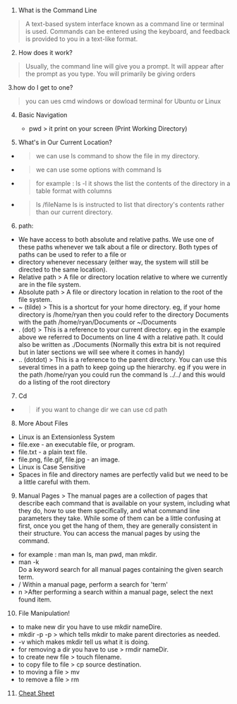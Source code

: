1. What is the Command Line 
 > A text-based system interface known as a command line or terminal is used. Commands can be entered using the keyboard, and feedback is provided to you in a 
  text-like format.
  
2. How does it work?
  > Usually, the command line will give you a prompt. It will appear after the prompt as you type. You will primarily be giving orders
  
3.how do I get to one?
  > you can ues cmd windows or dowload terminal for Ubuntu or Linux

4. Basic Navigation 
   - pwd > it print on your screen (Print Working Directory)
   
5. What's in Our Current Location?
 - > we can use ls command to show the file in my directory.
 - > we can use some options with command ls 
 - > for example : ls -l it shows the  list the contents of the directory in a table format with columns
 - > ls /fileName  ls is instructed to list that directory's contents rather than our current directory.
 
6. path:
 - We have access to both absolute and relative paths. We use one of these paths whenever we talk about a file or directory. Both types of paths can be used to refer to a file or 
 - directory whenever necessary (either way, the system will still be directed to the same location).
 - Relative path > A file or directory location relative to where we currently are in the file system.
 - Absolute path > A file or directory location in relation to the root of the file system.
 - ~ (tilde) > This is a shortcut for your home directory. eg, if your home directory is /home/ryan then you could refer to the directory Documents with the path /home/ryan/Documents or ~/Documents
 - . (dot) > This is a reference to your current directory. eg in the example above we referred to Documents on line 4 with a relative path. It could also be written as ./Documents (Normally this extra bit is not required but in later sections we will see where it comes in handy)
 - .. (dotdot) > This is a reference to the parent directory. You can use this several times in a path to keep going up the hierarchy. eg if you were in the path /home/ryan you could run the command ls ../../ and this would do a listing of the root directory
7. Cd
- > if you want to change dir we can use cd path
8. More About Files
  - Linux is an Extensionless System
  - file.exe - an executable file, or program.
  - file.txt - a plain text file.
  - file.png, file.gif, file.jpg - an image.
  - Linux is Case Sensitive
  - Spaces in file and directory names are perfectly valid but we need to be a little careful  with them.

9. Manual Pages > The manual pages are a collection of pages that describe each command that is available on your system, including what they do, how to use them specifically, and what command line parameters they take. While some of them can be a little confusing at first, once you get the hang of them, they are generally consistent in their structure. You can access the manual pages by using the command.
  - for example : man <command> man ls, man pwd, man mkdir.
  - man -k <search term> Do a keyword search for all manual pages containing the given search term.
  - /<term> Within a manual page, perform a search for 'term'
  - n >After performing a search within a manual page, select the next found item.
 


 10. File Manipulation!
   - to make new dir you have to use mkdir nameDire.
   - mkdir -p   -p >  which tells mkdir to make parent directories as needed.
   -  -v which makes mkdir tell us what it is doing.
   - for removing a dir you have to use > rmdir  nameDir. 
   - to create new file > touch filename.
   - to copy file to file > cp source destination.
   - to moving a file > mv <source> <destination>
   - to remove a file > rm <fileName>
 
 11. [Cheat Sheet ](https://ryanstutorials.net/linuxtutorial/cheatsheet.php)











